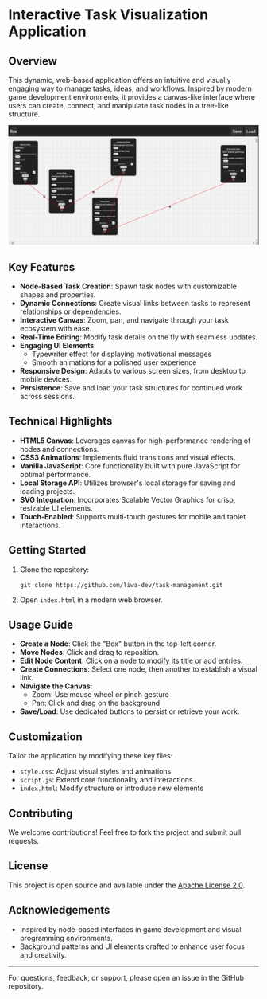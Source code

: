 # Interactive Task Visualization Application

## Overview

This dynamic, web-based application offers an intuitive and visually engaging way to manage tasks, ideas, and workflows. Inspired by modern game development environments, it provides a canvas-like interface where users can create, connect, and manipulate task nodes in a tree-like structure.

![Application Interface](imgs/face1.png)

## Key Features

- **Node-Based Task Creation**: Spawn task nodes with customizable shapes and properties.
- **Dynamic Connections**: Create visual links between tasks to represent relationships or dependencies.
- **Interactive Canvas**: Zoom, pan, and navigate through your task ecosystem with ease.
- **Real-Time Editing**: Modify task details on the fly with seamless updates.
- **Engaging UI Elements**: 
  - Typewriter effect for displaying motivational messages
  - Smooth animations for a polished user experience
- **Responsive Design**: Adapts to various screen sizes, from desktop to mobile devices.
- **Persistence**: Save and load your task structures for continued work across sessions.

## Technical Highlights

- **HTML5 Canvas**: Leverages canvas for high-performance rendering of nodes and connections.
- **CSS3 Animations**: Implements fluid transitions and visual effects.
- **Vanilla JavaScript**: Core functionality built with pure JavaScript for optimal performance.
- **Local Storage API**: Utilizes browser's local storage for saving and loading projects.
- **SVG Integration**: Incorporates Scalable Vector Graphics for crisp, resizable UI elements.
- **Touch-Enabled**: Supports multi-touch gestures for mobile and tablet interactions.

## Getting Started

1. Clone the repository:
   ```
   git clone https://github.com/liwa-dev/task-management.git
   ```
2. Open `index.html` in a modern web browser.

## Usage Guide

- **Create a Node**: Click the "Box" button in the top-left corner.
- **Move Nodes**: Click and drag to reposition.
- **Edit Node Content**: Click on a node to modify its title or add entries.
- **Create Connections**: Select one node, then another to establish a visual link.
- **Navigate the Canvas**: 
  - Zoom: Use mouse wheel or pinch gesture
  - Pan: Click and drag on the background
- **Save/Load**: Use dedicated buttons to persist or retrieve your work.

## Customization

Tailor the application by modifying these key files:
- `style.css`: Adjust visual styles and animations
- `script.js`: Extend core functionality and interactions
- `index.html`: Modify structure or introduce new elements

## Contributing

We welcome contributions! Feel free to fork the project and submit pull requests.

## License

This project is open source and available under the [Apache License 2.0](LICENSE).

## Acknowledgements

- Inspired by node-based interfaces in game development and visual programming environments.
- Background patterns and UI elements crafted to enhance user focus and creativity.

---

For questions, feedback, or support, please open an issue in the GitHub repository.
